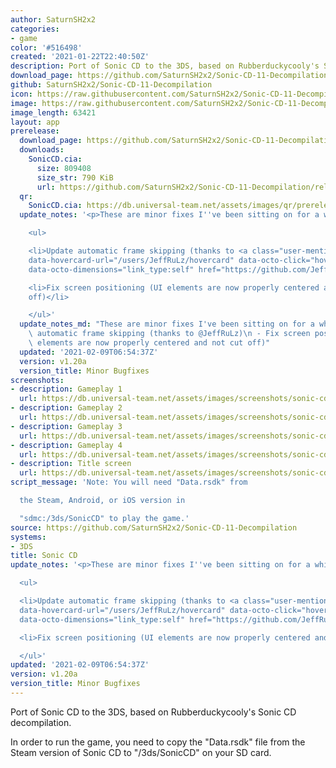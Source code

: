 ```yaml
---
author: SaturnSH2x2
categories:
- game
color: '#516498'
created: '2021-01-22T22:40:50Z'
description: Port of Sonic CD to the 3DS, based on Rubberduckycooly's Sonic CD decompilation
download_page: https://github.com/SaturnSH2x2/Sonic-CD-11-Decompilation/releases/tag/v1.20a
github: SaturnSH2x2/Sonic-CD-11-Decompilation
icon: https://raw.githubusercontent.com/SaturnSH2x2/Sonic-CD-11-Decompilation/master/resources/48x48.png
image: https://raw.githubusercontent.com/SaturnSH2x2/Sonic-CD-11-Decompilation/master/resources/banner.png
image_length: 63421
layout: app
prerelease:
  download_page: https://github.com/SaturnSH2x2/Sonic-CD-11-Decompilation/releases/tag/v1.20a
  downloads:
    SonicCD.cia:
      size: 809408
      size_str: 790 KiB
      url: https://github.com/SaturnSH2x2/Sonic-CD-11-Decompilation/releases/download/v1.20a/SonicCD.cia
  qr:
    SonicCD.cia: https://db.universal-team.net/assets/images/qr/prerelease/soniccd.cia.png
  update_notes: '<p>These are minor fixes I''ve been sitting on for a while:</p>

    <ul>

    <li>Update automatic frame skipping (thanks to <a class="user-mention" data-hovercard-type="user"
    data-hovercard-url="/users/JeffRuLz/hovercard" data-octo-click="hovercard-link-click"
    data-octo-dimensions="link_type:self" href="https://github.com/JeffRuLz">@JeffRuLz</a>)</li>

    <li>Fix screen positioning (UI elements are now properly centered and not cut
    off)</li>

    </ul>'
  update_notes_md: "These are minor fixes I've been sitting on for a while:\n - Update\
    \ automatic frame skipping (thanks to @JeffRuLz)\n - Fix screen positioning (UI\
    \ elements are now properly centered and not cut off)"
  updated: '2021-02-09T06:54:37Z'
  version: v1.20a
  version_title: Minor Bugfixes
screenshots:
- description: Gameplay 1
  url: https://db.universal-team.net/assets/images/screenshots/sonic-cd/gameplay-1.png
- description: Gameplay 2
  url: https://db.universal-team.net/assets/images/screenshots/sonic-cd/gameplay-2.png
- description: Gameplay 3
  url: https://db.universal-team.net/assets/images/screenshots/sonic-cd/gameplay-3.png
- description: Gameplay 4
  url: https://db.universal-team.net/assets/images/screenshots/sonic-cd/gameplay-4.png
- description: Title screen
  url: https://db.universal-team.net/assets/images/screenshots/sonic-cd/title-screen.png
script_message: 'Note: You will need "Data.rsdk" from

  the Steam, Android, or iOS version in

  "sdmc:/3ds/SonicCD" to play the game.'
source: https://github.com/SaturnSH2x2/Sonic-CD-11-Decompilation
systems:
- 3DS
title: Sonic CD
update_notes: '<p>These are minor fixes I''ve been sitting on for a while:</p>

  <ul>

  <li>Update automatic frame skipping (thanks to <a class="user-mention" data-hovercard-type="user"
  data-hovercard-url="/users/JeffRuLz/hovercard" data-octo-click="hovercard-link-click"
  data-octo-dimensions="link_type:self" href="https://github.com/JeffRuLz">@JeffRuLz</a>)</li>

  <li>Fix screen positioning (UI elements are now properly centered and not cut off)</li>

  </ul>'
updated: '2021-02-09T06:54:37Z'
version: v1.20a
version_title: Minor Bugfixes
---
```

Port of Sonic CD to the 3DS, based on Rubberduckycooly's Sonic CD decompilation.

In order to run the game, you need to copy the "Data.rsdk" file from the Steam version of Sonic CD to "/3ds/SonicCD" on your SD card.